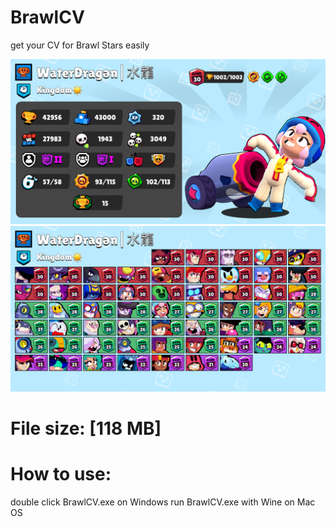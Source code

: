 # BrawlCV
get your CV for Brawl Stars easily 

![alt text](https://github.com/Waterdragen/BrawlCV/blob/main/assets/ui/sample1.png?raw=true)
![alt text](https://github.com/Waterdragen/BrawlCV/blob/main/assets/ui/sample2.png?raw=true)

# File size: [118 MB]
# How to use:
double click BrawlCV.exe on Windows
run BrawlCV.exe with Wine on Mac OS 
